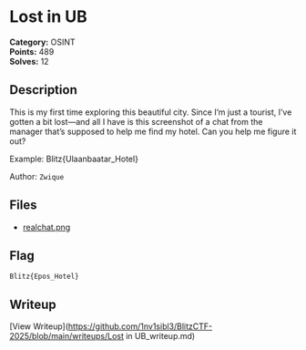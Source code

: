 # Lost in UB

**Category:** OSINT  
**Points:** 489  
**Solves:** 12  

## Description

This is my first time exploring this beautiful city. Since I’m just a tourist, I’ve gotten a bit lost—and all I have is this screenshot of a chat from the manager that’s supposed to help me find my hotel. Can you help me figure it out?

Example: Blitz{Ulaanbaatar_Hotel}

Author: `Zwique`

## Files

- [realchat.png](https://github.com/1nv1sibl3/BlitzCTF-2025/blob/main/files/9e26f2c7e784df0a4e72efc7cf3b2860/realchat.png)

## Flag

`Blitz{Epos_Hotel}`

## Writeup

[View Writeup](https://github.com/1nv1sibl3/BlitzCTF-2025/blob/main/writeups/Lost in UB_writeup.md)
